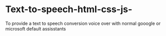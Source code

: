 # Text-to-speech-html-css-js-
To provide a text to speech conversion voice over with normal gooogle or microsoft default assisstants
